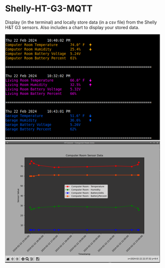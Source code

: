 # Shelly-HT-G3-MQTT
Display (in the terminal) and locally store data (in a csv file) from the Shelly H&amp;T G3 sensors. Also includes a chart to display your stored data.

![Alt Text](./HT-Terminal.png)    
![Alt Text](./HT-Chart.png)
